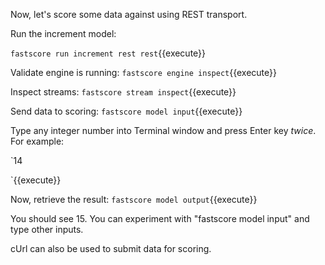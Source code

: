 Now, let's score some data against using REST transport.

Run the increment model:

`fastscore run increment rest rest`{{execute}}

Validate engine is running:
`fastscore engine inspect`{{execute}}

Inspect streams:
`fastscore stream inspect`{{execute}}

Send data to scoring:
`fastscore model input`{{execute}}

Type any integer number into Terminal window and press Enter key *twice*. For example:

`14

`{{execute}}

Now, retrieve the result:
`fastscore model output`{{execute}}

You should see 15. You can experiment with "fastscore model input" and type other inputs.

cUrl can also be used to submit data for scoring.
